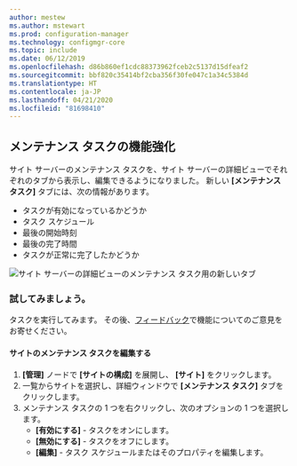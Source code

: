 ```yaml
---
author: mestew
ms.author: mstewart
ms.prod: configuration-manager
ms.technology: configmgr-core
ms.topic: include
ms.date: 06/12/2019
ms.openlocfilehash: d86b860ef1cdc88373962fceb2c5137d15dfeaf2
ms.sourcegitcommit: bbf820c35414bf2cba356f30fe047c1a34c5384d
ms.translationtype: HT
ms.contentlocale: ja-JP
ms.lasthandoff: 04/21/2020
ms.locfileid: "81698410"
---
```

## <a name="improvements-to-maintenance-tasks"></a>メンテナンス タスクの機能強化

サイト サーバーのメンテナンス タスクを、サイト サーバーの詳細ビューでそれぞれのタブから表示し、編集できるようになりました。 新しい **[メンテナンス タスク]** タブには、次の情報があります。

- タスクが有効になっているかどうか
- タスク スケジュール
- 最後の開始時刻
- 最後の完了時間
- タスクが正常に完了したかどうか

![サイト サーバーの詳細ビューのメンテナンス タスク用の新しいタブ](../../media/3555894-maintenance-tasks.png)

### <a name="try-it-out"></a>試してみましょう。

タスクを実行してみます。 その後、[フィードバック](../../../../understand/find-help.md#product-feedback)で機能についてのご意見をお寄せください。

#### <a name="edit-a-site-maintenance-task"></a>サイトのメンテナンス タスクを編集する

1. **[管理]** ノードで **[サイトの構成]** を展開し、 **[サイト]** をクリックします。
1. 一覧からサイトを選択し、詳細ウィンドウで **[メンテナンス タスク]** タブをクリックします。
1. メンテナンス タスクの 1 つを右クリックし、次のオプションの 1 つを選択します。 
     - **[有効にする]** - タスクをオンにします。
     - **[無効にする]** - タスクをオフにします。
     - **[編集]** - タスク スケジュールまたはそのプロパティを編集します。

